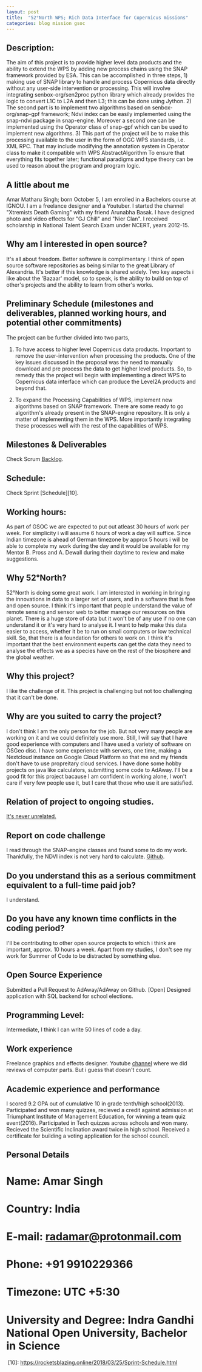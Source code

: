 ```yaml
---
layout: post
title:  "52°North WPS; Rich Data Interface for Copernicus missions"
categories: blog mission gsoc
---
```


## Description:
The aim of this project is to provide higher level data products and the ability to extend the WPS by adding new process chains using the SNAP framework provided by ESA. This can be accomplished in three steps, 1) making use of SNAP library to handle and process Copernicus data directly without any user-side intervention or processing. This will involve integrating senbox-org/sen2proc python library which already provides the logic to convert L1C to L2A and then L3; this can be done using Jython. 2) The second part is to implement two algorithms based on senbox-org/snap-gpf framework; Ndvi index can be easily implemented using the snap-ndvi package in snap-engine. Moreover a second one can be implemented using the Operator class of snap-gpf which can be used to implement new algorithms. 3) This part of the project will be to make this processing available to the user in the form of OGC WPS standards, i.e. XML RPC. That may include modifying the annotation system in Operator class to make it compatible with WPS AbstractAlgorithm To ensure that everything fits together later; functional paradigms and type theory can be used to reason about the program and program logic.

## A little about me
Amar Matharu Singh; born October 5, I am enrolled in a Bachelors course at IGNOU. I am a freelance designer and a Youtuber. I started the channel "Xtremists Death Gaming" with my friend Arunabha Basak. I have designed photo and video effects for "GJ Chill" and "Nier Clan". I received scholarship in National Talent Search Exam under NCERT, years 2012-15.

## Why am I interested in open source?
It's all about freedom. Better software is complimentary. I think of open source software repositories as being similar to the great Library of Alexandria. It's better if this knowledge is shared widely. Two key aspects i like about the 'Bazaar' model, so to speak, is the ability to build on top of other's projects and the ability to learn from other's works. 

## Preliminary Schedule (milestones and deliverables, planned working hours, and potential other commitments)
The project can be further divided into two parts, 
1. To have access to higher level Copernicus data products. Important to remove the user-intervention when processing the products. One of the key issues discussed in the proposal was the need to manually download and pre process the data to get higher level products. So, to remedy this the project will begin with implementing a direct WPS to Copernicus data interface which can produce the Level2A products and beyond that.
  
2. To expand the Processing Capabilities of WPS, implement new algorithms based on SNAP framework. There are some ready to go algorithm's already present in the SNAP-engine repository. It is only a matter of implementing them in the WPS. More importantly integrating these processes well with the rest of the capabilities of WPS.

## Milestones & Deliverables
Check Scrum [Backlog][8].

## Schedule:
Check Sprint [Schedule][10].


## Working hours:
As part of GSOC we are expected to put out atleast 30 hours of work per week. For simplicity i will assume 6 hours of work a day will suffice. Since Indian timezone is ahead of German timezone by approx 5 hours i will be able to complete my work during the day and it would be available for my Mentor B. Pross and A. Dewall during their daytime to review and make suggestions.

## Why 52°North?
52°North is doing some great work. I am interested in working in bringing the innovations in data to a larger set of users, and in a software that is free and open source. I think it's important that people understand the value of remote sensing and sensor web to better manage our resources on this planet. There is a huge store of data but it won't be of any use if no one can understand it or it's very hard to analyse it. I want to help make this data easier to access, whether it be to run on small computers or low technical skill. So, that there is a foundation for others to work on. I think it's important that the best environment experts can get the data they need to analyse the effects we as a species have on the rest of the biosphere and the global weather.

## Why this project? 
I like the challenge of it. This project is challenging but not too challenging that it can't be done.

## Why are you suited to carry the project?
I don't think I am the only person for the job. But not very many people are working on it and we could definitely use more. Still, I will say that I have good experience with computers and I have used a variety of software on OSGeo disc. I have some experience with servers, one time, making a Nextcloud instance on Google Cloud Platform so that me and my friends don't have to use propreitary cloud services. I have done some hobby projects on java like calculators, submitting some code to AdAway. I'll be a good fit for this project bacause I am confident in working alone, I won't care if very few people use it, but I care that those who use it are satisfied.

## Relation of project to ongoing studies. 
[It's never unrelated.][6]

## Report on code challenge
I read through the SNAP-engine classes and found some to do my work. Thankfully, the NDVI index is not very hard to calculate. [Github][7]. 

## Do you understand this as a serious commitment equivalent to a full-time paid job?
I understand.

## Do you have any known time conflicts in the coding period? 
I'll be contributing to other open source projects to which i think are important, approx. 10 hours a week. Apart from my studies, I don't see my work for Summer of Code to be distracted by something else.

## Open Source Experience
Submitted a Pull Request to AdAway/AdAway on Github. [Open]
Designed application with SQL backend for school elections.
## Programming Level:
Intermediate, I think I can write 50 lines of code a day.
## Work experience
Freelance graphics and effects designer.
Youtube [channel][9] where we did reviews of computer parts.
But i guess that doesn't count.
## Academic experience and performance
I scored 9.2 GPA out of cumulative 10 in grade tenth/high school(2013). Participated and won many quizzes, recieved a credit against admission at Triumphant Institute of Management Education, for winning a team quiz event(2016). Participated in Tech quizzes across schools and won many. Recieved the Scientific Inclination award twice in high school. Received a certificate for building a voting application for the school council.

## Personal Details
# Name: Amar Singh
# Country: India
# E-mail: radamar@protonmail.com
# Phone: +91 9910229366
# Timezone: UTC +5:30
# University and Degree: Indra Gandhi National Open University, Bachelor in Science

  [1]: https://kraft-de-paper.blogspot.in/
  [2]: https://www.flickr.com/photos/amar_znzi
  [3]: https://radamar.github.io/
  [4]: https://github.com/AdAway/AdAway/pull/1001
  [5]: https://rocketsblazing.online 
  [6]: https://www.bostonglobe.com/arts/music/2016/09/18/six-degrees-hungarian-mathematician-paul-erdos/mE8BVQp2vXQMSBQLPuLOzN/story.html
  [7]: https://github.com/radamar/52n-wps-algorithm-ndvi
  [8]: http://rocketsblazing.online/2018/03/25/Scrum-Backlog.html
  [9]: https://youtube.com/xtremistsdeathgaming
  [10]: https://rocketsblazing.online/2018/03/25/Sprint-Schedule.html
